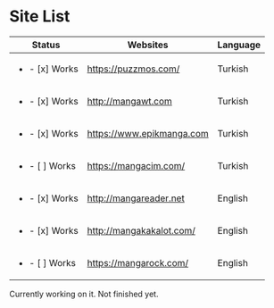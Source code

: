 
# Site List

| Status | Websites | Language | 
| -------- | -------- | -------- |
| <ul><li>- [x] Works</li></ul> | https://puzzmos.com/ | Turkish | 
| <ul><li>- [x] Works</li></ul> | http://mangawt.com   | Turkish |
| <ul><li>- [x] Works</li></ul> | https://www.epikmanga.com | Turkish |
| <ul><li>- [ ] Works</li></ul> | https://mangacim.com/ | Turkish |
| <ul><li>- [x] Works</li></ul> | http://mangareader.net | English |
| <ul><li>- [x] Works</li></ul> | http://mangakakalot.com/ | English |
| <ul><li>- [ ] Works</li></ul> | https://mangarock.com/ | English |

Currently working on it. Not finished yet.
